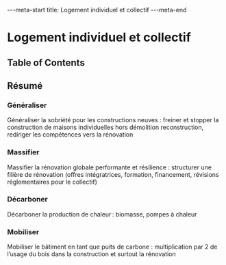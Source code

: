 ---meta-start
title: Logement individuel et collectif
---meta-end

# Logement individuel et collectif

## Table of Contents

## Résumé

### Généraliser

Généraliser la sobriété pour les constructions neuves : freiner et stopper la construction de maisons individuelles hors démolition reconstruction, rediriger les compétences vers la rénovation

### Massifier

Massifier la rénovation globale performante et résilience : structurer une filière de rénovation (offres intégratrices, formation, financement, révisions réglementaires pour le collectif)

### Décarboner

Décarboner la production de chaleur : biomasse, pompes à chaleur

### Mobiliser

Mobiliser le bâtiment en tant que puits de carbone : multiplication par 2 de l’usage du bois dans la construction et surtout la rénovation
